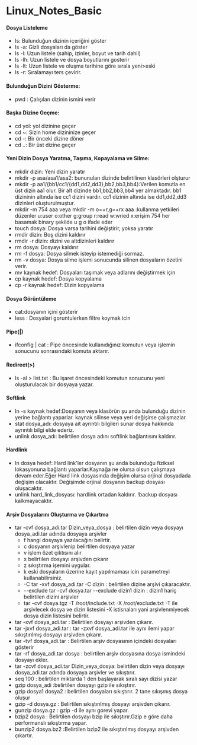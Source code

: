 # Linux_Notes_Basic
#### Dosya Listeleme
* ls: Bulunduğun dizinin içeriğini göster
* ls -a: Gizli dosyaları da göster
* ls -l: Uzun listele (sahip, izinler, boyut ve tarih dahil)
* ls -lh: Uzun listele ve dosya boyutlarını gosterir
* ls -lt: Uzun listele ve oluşma tarihine göre sırala yeni>eski
* ls -r: Sıralamayı ters çevirir.
#### Bulunduğun Dizini Gösterme:
* pwd : Çalışılan dizinin ismini verir
#### Başka Dizine Geçme:
* cd yol: yol dizinine geçer
* cd ~: Sizin home dizininize geçer
* cd -: Bir önceki dizine döner
* cd ..: Bir üst dizine geçer
#### Yeni Dizin Dosya Yaratma, Taşıma, Kopayalama ve Silme:
* mkdir dizin: Yeni dizin yaratır
* mkdir -p asa/asa1/asa2: bununulan dizinde belirtilinen klasörleri olşturur
* mkdir -p aa1/{bb1/cc1/{dd1,dd2,dd3},bb2,bb3,bb4}:Verilen komutla en üst dizin aa1 olur. Bir alt dizinde bb1,bb2,bb3,bb4 yer almaktadır. bb1 dizininin altında ise cc1 dizini vardır. cc1 dizinin altında ise dd1,dd2,dd3 dizinleri oluşturulmuştur.	
* mkdir -m 754 aaa veya mkdir -m o=+r,g=+rx aaa :kullanma yetkileri düzenler u:user o:other g:group r:read w:wried x:erişim 754 her basamak binary şekilde u g o ifade eder
* touch dosya: Dosya varsa tarihini değiştirir, yoksa yaratır
* rmdir dizin: Boş dizini kaldırır
* rmdir -r dizin: dizini ve altdizinleri kaldırır
* rm dosya: Dosyayı kaldırır
* rm -f dosya: Dosya silmek isteyip istemediği sormaz.
* rm -v dosya: Dosya silme işlemi sonucunda silinen dosyaların özetini verir.
* mv kaynak hedef: Dosyaları taşımak veya adlarını değiştirmek için
* cp kaynak hedef: Dosya kopyalama
* cp -r kaynak hedef: Dizin kopyalama

#### Dosya Görüntüleme
* cat:dosyanın içini gösterir
* less : Dosyalari goruntulerken filtre koymak icin

#### Pipe(|)
* ifconfig | cat : Pipe öncesinde kullanıdığınız komutun veya işlemin sonucunu sonrasındaki komuta aktarır.
#### Redirect(>)
* ls -al > list.txt : Bu işaret öncesindeki komutun sonucunu yeni oluşturulacak bir dosyaya yazar.
#### Softlink
* ln -s kaynak hedef:Dosyanın veya klasörün şu anda bulunduğu dizinin yerine bağlantı yaparlar. kaynak silinse veya yeri değişirse çalışmazlar
* stat dosya_adı: dosyaya ait ayrıntılı bilgileri sunar dosya hakkında ayrıntılı bilgi elde ederiz.
* unlink dosya_adı: belirtilen dosya adını softlink bağlantısını kaldırır.
#### Hardlink
* ln dosya hedef: Hard link'ler dosyanın şu anda bulunduğu fiziksel lokasyonuna bağlantı yaparlar.Kaynağa ne olursa olsun çalışmaya devam eder.Eğer Hard link dosyasında değişim olursa orjinal dosyadada değişim olacaktır. Değişimde orjinal dosyanın backup dosyası oluşacaktır.
* unlink hard_link_dosyası: hardlink ortadan kaldırır. !backup dosyası kalkmayacaktır.
#### Arşiv Dosyalarını Oluşturma ve Çıkartma
* tar -cvf dosya_adi.tar Dizin_veya_dosya : belirtilen dizin veya dosyayı dosya_adi.tar adında dosyaya arşivler
  * f hangi dosyaya yazılacağını belirtir.
  * c dosyanın arşivlenip belirtilen dosyaya yazar
  * v işlem özet çıktısını alır
  * x belirtilen dosyayı arşivden çıkarır
  * z sıkıştırma işemini uygular.
  * k eski dosyaların üzerine kayıt yapılmaması icin  parametreyi kullanabilirsiniz.
  * -C tar -xvf dosya_adi.tar -C dizin : belirtilen dizine arşivi çıkaracaktır.
  * --exclude tar  -cvf dosya.tar --exclude dizin1 dizin : dizin1 hariç belirtilen dizini arşivler
  * tar -cvf dosya.tgz -T /root/include.txt -X /root/exclude.txt -T ile arşivlecek dosya ve dizin listesini -X istisnaları yani arşivlenmiyecek dosya dizin listesini belirtir.
* tar -xvf dosya_adi.tar : Belirtilen dosyayı arşivden çıkarır.
* tar -jxvf dosya_adi.tar : tar -zxvf dosya_adi.tar ile aynı ilemi yapar sıkıştırılmış dosyayı arşivden çıkarır.
* tar -tvf dosya_adi.tar : Belirtilen arşiv dosyasının içindeki dosyaları gösterir
* tar -rf dosya_adi.tar dosya : belirtilen arşiv dosyasına dosya ismindeki dosyayı ekler.
* tar -zcvf dosya_adi.tar Dizin_veya_dosya: belirtilen dizin veya dosyayı dosya_adi.tar adında dosyaya arşivler ve sıkıştırır.
* seq 100 : belirtilen miktarda 1 den başlayarak sıralı sayı dizisi yazar
* gzip dosya_adi :belirtilen dosyayı gzip ile sıkıştırır.
* gzip dosya1 dosya2 : belirtilen dosyaları sıkıştırır. 2 tane sıkışmış dosya oluşur
* gzip -d dosya.gz : Belirtilen sıkıştırılmış dosyayı arşivden çıkarır.
* gunzip dosya.gz : gzip -d ile aynı gorevi yapar.
* bzip2 dosya : Belirtilen dosyayı bzip ile sıkıştırır.Gzip e göre daha performanslı sıkıştırma yapar.
* bunzip2 dosya.bz2 :Belirtilen bzip2 ile sıkıştırılmış dosyayı arşivden çıkartır.
